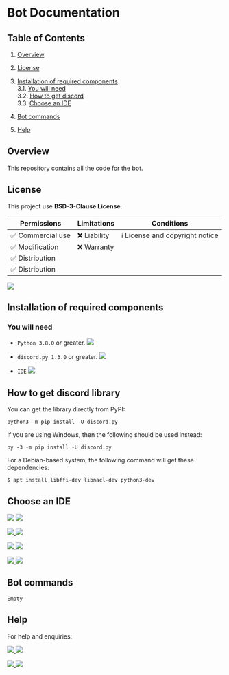 # Bot Documentation

## Table of  Contents
1. <a href='#overview'>Overview</a><br>

2. <a href='#license'>License</a>
3. <a href='#installation-of-required-components'>Installation of required components</a><br>
  3.1. <a href='#you-will-need'>You will need</a><br>
  3.2. <a href='#how-to-get-discord-library'>How to get discord</a><br>
  3.3. <a href='#choose-an-ide'>Choose an IDE</a>

4. <a href='#bot-commands'>Bot commands</a>

5. <a href='#help'>Help</a>

## Overview
This repository contains all the code for the bot. <br>

## License
This project use **BSD-3-Clause License**.  

| Permissions                         | Limitations         | Conditions                                       |
| ----------------------------------- | ------------------- | ------------------------------------------------ |
| :white_check_mark:  Commercial use  | :x:  Liability      | :information_source: License and copyright notice|
| :white_check_mark:  Modification    | :x:  Warranty       |                                                  |
| :white_check_mark:  Distribution    |                     |                                                  |
| :white_check_mark:  Distribution    |                     |                                                  |

<a href='LICENSE'><img src='https://raster.shields.io/badge/Read-LICENSE-orange.png?style=for-the-badge'></a>


## Installation of required components

### You will need
- `Python 3.8.0` or greater. <a href='https://www.python.org/downloads/'><img src='https://raster.shields.io/badge/Download-Python-brightgreen.png'></a><br>

- `discord.py 1.3.0` or greater. <a href='#how-to-get-discord-library'><img src='https://raster.shields.io/badge/How%20to%20get-discord.py-blue.png'></a><br>

- `IDE` <a href='#choose-an-ide'><img src='https://raster.shields.io/badge/Choose%20an-IDE-blue.png'></a>


## How to get **discord** library
You can get the library directly from PyPI: <br>
```
python3 -m pip install -U discord.py
```

If you are using Windows, then the following should be used instead: <br>
```
py -3 -m pip install -U discord.py
```

For a Debian-based system, the following command will get these dependencies: <br>
```
$ apt install libffi-dev libnacl-dev python3-dev
```

## Choose an IDE
<img src='https://raster.shields.io/badge/1-gray.png?style=for-the-badge'> <a href='https://atom.io/'><img src='https://raster.shields.io/badge/Download-Atom-brightgreen.png?style=for-the-badge&logo=atom'></a>
<br>

<img src='https://raster.shields.io/badge/2-gray.png?style=for-the-badge'><a href='https://www.sublimetext.com/3'> <img src='https://raster.shields.io/badge/Download-Sublime%20Text-FF9800.png?style=for-the-badge&logo=sublime-text'></a>
<br>

<img src='https://raster.shields.io/badge/3-gray.png?style=for-the-badge'><a href='https://code.visualstudio.com/Download'> <img src='https://raster.shields.io/badge/Download-Visual%20Studio%20Code-0078d7.png?style=for-the-badge&logo=visual-studio-code'></a>
<br>

<img src='https://raster.shields.io/badge/4-gray.png?style=for-the-badge'><a href='https://www.jetbrains.com/pycharm/download/'> <img src='https://raster.shields.io/badge/Download-PyCharm-c6c6c6.png?style=for-the-badge&logo=pycharm'></a>

## Bot commands
```
Empty
```
## Help
For help and enquiries:
<br>

<img src='https://raster.shields.io/badge/1-gray.png?style=for-the-badge'><a href='https://www.instagram.com/sfratescu00/'> <img src='https://raster.shields.io/badge/contact%20me%20on-instagram-cd486b.png?style=for-the-badge&logo=instagram'></a>

<img src='https://raster.shields.io/badge/2-gray.png?style=for-the-badge'><a href='https://discord.com/users/385834838793388033'> <img src='https://raster.shields.io/badge/contact%20me%20on-discord-7289d9.png?style=for-the-badge&logo=discord'></a>

